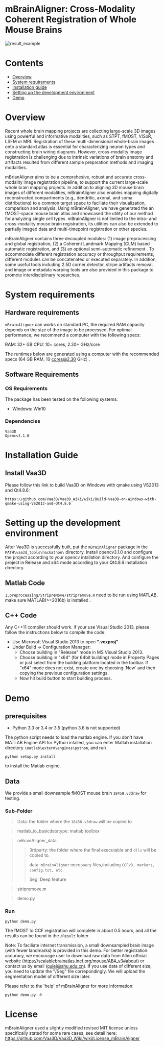 # mBrainAligner: Cross-Modality Coherent Registration of Whole Mouse Brains
![result_example](https://github.com/Vaa3D/vaa3d_tools/blob/master/hackathon/mBrainAligner/result_example.png)
# Contents

- [Overview](https://github.com/Vaa3D/vaa3d_tools/tree/master/hackathon/mBrainAligner#Overview)
- [System requirements](https://github.com/Vaa3D/vaa3d_tools/tree/master/hackathon/mBrainAligner#System-requirements)
- [Installation guide](https://github.com/Vaa3D/vaa3d_tools/tree/master/hackathon/mBrainAligner#Installation-guide)
- [Setting up the development environment](https://github.com/Vaa3D/vaa3d_tools/tree/master/hackathon/mBrainAligner#Setting-up-the-development-environment)
- [Demo](https://github.com/Vaa3D/vaa3d_tools/tree/master/hackathon/mBrainAligner#Demo)

# Overview

Recent whole brain mapping projects are collecting large-scale 3D images using powerful and informative modalities, such as STPT, fMOST, VISoR, LSFM or MRI. Registration of these multi-dimensional whole-brain images onto a standard atlas is essential for characterizing neuron types and constructing brain wiring diagrams. However, cross-modality image registration is challenging due to intrinsic variations of brain anatomy and artifacts resulted from different sample preparation methods and imaging modalities. 

mBrianAligner aims to be a comprehesive, robust and accurate cross-modality image registration pipeline, to support the current large-scale whole brain mapping projects. In addition to aligning 3D mouse brain images of different modalities, mBrainAligner also enables mapping digitally reconstructed compartments (e.g., dendritic, axonal, and soma distributions) to a common target space to faciliate their visualization, comparison and analysis. Using mBrainAligner, we have generated the an fMOST-space mouse brain atlas and showcased the utility of our method for analyzing single cell types. mBrainAligner is not limited to the intra- and cross-modality mouse brain registration, its utilities can also be extended to partially imaged data and multi-timepoint registration or other species. 

mBrainAligner contains three decoupled modules: (1) image preprocessing and global registration, (2) a Coherent Landmark Mapping (CLM) based automatic registration, and (3) an optional semi-automatic refinement . To accommodate different registration accuracy or throughput requirements, different modules can be concatenated or executed separately. In addition, some useful tools including 2.5D corner detector, stripe artifacts removal, and image or metadata warping tools are also provided in this package to promote interdisciplinary researches.

# System requirements

## Hardware requirements

`mBrainAligner` can works on standard PC, the required RAM capacity depends on the size of the image to be processed. For optimal performance, we recommend a computer with the following specs: 

RAM: 32+ GB
CPU: 10+ cores, 2.30+ GHz/core

The runtimes below are generated using a computer with the recommended specs (64 GB RAM, 10 cores@2.30 GHz) .

## Software Requirements

### OS Requirements

The package has been tested on the following systems:

- Windows:  Win10

###  Dependencies

```
Vaa3D
Opencv3.1.0
```

# Installation Guide

## Install Vaa3D 

Please follow this link to build Vaa3D on Windows with qmake using VS2013 and Qt4.8.6:

```
https://github.com/Vaa3D/Vaa3D_Wiki/wiki/Build-Vaa3D-on-Windows-with-qmake-using-VS2013-and-Qt4.8.6
```

# Setting up the development environment

After Vaa3D is successfully built, put the `mBrainAligner` package in the `PATH\vaa3d_tools\hackathon\` directory. Install opencv3.1.0 and configure the project according to your opencv intallation directory. And configure the project in Release and x64 mode according to your Qt4.8.6 installation directory.

## Matlab Code

`1.preprocessing/StripreMove/stripremove.m` need to be run using MATLAB, make sure MATLAB(>=2016b) is installed .

## C++ Code

Any C++11 compiler should work. If your use Visual Studio 2013, please follow the instructions below to compile the code.

- Use Microsoft Visual Studio 2013 to open **".vcxproj"**.
- Under Build -> Configuration Manager:
  - Choose building in "Release" mode in MS Visual Studio 2013.
  - Choose building in "x64" (for 64bit building) mode  in Property Pages or just select from the building platform located in the toolbar. If “x64” mode does not exist, create one by choosing 'New' and then copying the previous configuration settings.
  - Now hit build button to start building process.

# Demo

## prerequisites

- Python 3.3 or 3.4 or 3.5 (python 3.6 is not supported)

The python script needs to load the matlab engine. If you don't have MATLAB Engine API for Python intalled, you can enter Matlab installation directory `\matlab\extern\engines\python`, and run 

```
python setup.py install
```

 to install the Matlab engine.

## Data

We provide a small downsample fMOST mouse brain `18458.v3draw` for testing. 

### Sub-Folder

>Data:			                 		   the folder where the `18458.v3draw` will be copied to

>matlab_io_basicdatatype:	        matlab toolbox

>mBrainAligner_data
>>3rdparty:                 		  the folder where the final executable and `dlls` will be copied to.
>>
>>data:                           `mBrainAligner` necessary files,including `CCFv3, markers, config.txt, etc`.
>>
>>Seg:									           Deep feature    
>>

>stripremove.m           

>demo.py            

### Run

```
python demo.py 
```
The fMOST to CCF registration will complete in about 0.5 hours, and all the results can be found in the `/Result` folder.

Note: To faciliate internet transmission, a small downsampled brain image (with fewer landmarks) is provided in this demo. For better registration accuracy, we encourage user to download raw data from Allen official website (https://scalablebrainatlas.incf.org/mouse/ABA_v3#about) or contact us by email (qulei@ahu.edu.cn). If you use data of different size, you need to update the "/Seg" file correpondingly. We will upload the segmentation model of different size later.

Please refer to the 'help' of mBrainAligner for more information: 
```
python demo.py -h
```

# License
mBrainAligner used a slightly modified revised MIT license unless specifically stated for some rare cases, see detail here: https://github.com/Vaa3D/Vaa3D_Wiki/wiki/License_mBrainAligner
